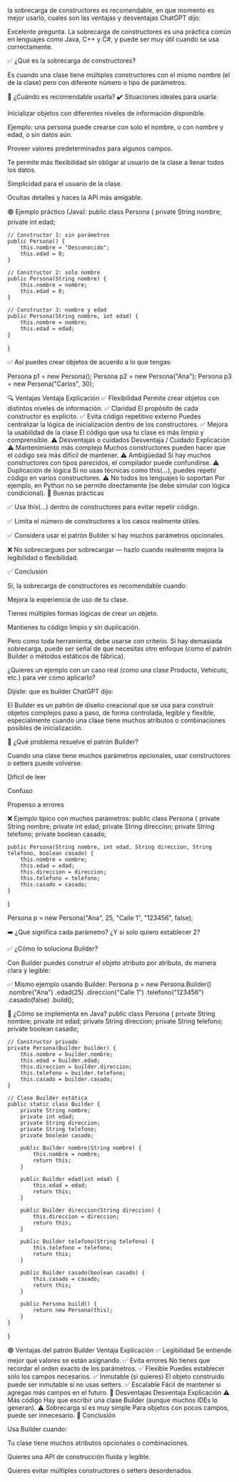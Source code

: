 la sobrecarga de constructores es recomendable, en que momento es mejor usarlo, cuales son las ventajas y desventajas
ChatGPT dijo:

Excelente pregunta. La sobrecarga de constructores es una práctica común en lenguajes como Java, C++ y C#, y puede ser muy útil cuando se usa correctamente.

✅ ¿Qué es la sobrecarga de constructores?

Es cuando una clase tiene múltiples constructores con el mismo nombre (el de la clase) pero con diferente número o tipo de parámetros.

🎯 ¿Cuándo es recomendable usarla?
✔️ Situaciones ideales para usarla:

Inicializar objetos con diferentes niveles de información disponible.

Ejemplo: una persona puede crearse con solo el nombre, o con nombre y edad, o sin datos aún.

Proveer valores predeterminados para algunos campos.

Te permite más flexibilidad sin obligar al usuario de la clase a llenar todos los datos.

Simplicidad para el usuario de la clase.

Ocultas detalles y haces la API más amigable.

🟢 Ejemplo práctico (Java):
public class Persona {
    private String nombre;
    private int edad;

    // Constructor 1: sin parámetros
    public Persona() {
        this.nombre = "Desconocido";
        this.edad = 0;
    }

    // Constructor 2: solo nombre
    public Persona(String nombre) {
        this.nombre = nombre;
        this.edad = 0;
    }

    // Constructor 3: nombre y edad
    public Persona(String nombre, int edad) {
        this.nombre = nombre;
        this.edad = edad;
    }
}


✅ Así puedes crear objetos de acuerdo a lo que tengas:

Persona p1 = new Persona();
Persona p2 = new Persona("Ana");
Persona p3 = new Persona("Carlos", 30);

🔍 Ventajas
Ventaja	Explicación
✅ Flexibilidad	Permite crear objetos con distintos niveles de información.
✅ Claridad	El propósito de cada constructor es explícito.
✅ Evita código repetitivo externo	Puedes centralizar la lógica de inicialización dentro de los constructores.
✅ Mejora la usabilidad de la clase	El código que usa tu clase es más limpio y comprensible.
⚠️ Desventajas o cuidados
Desventaja / Cuidado	Explicación
⚠️ Mantenimiento más complejo	Muchos constructores pueden hacer que el código sea más difícil de mantener.
⚠️ Ambigüedad	Si hay muchos constructores con tipos parecidos, el compilador puede confundirse.
⚠️ Duplicación de lógica	Si no usas técnicas como this(...), puedes repetir código en varios constructores.
⚠️ No todos los lenguajes lo soportan	Por ejemplo, en Python no se permite directamente (se debe simular con lógica condicional).
🎯 Buenas prácticas

✅ Usa this(...) dentro de constructores para evitar repetir código.

✅ Limita el número de constructores a los casos realmente útiles.

✅ Considera usar el patrón Builder si hay muchos parámetros opcionales.

❌ No sobrecargues por sobrecargar — hazlo cuando realmente mejora la legibilidad o flexibilidad.

✅ Conclusión

Sí, la sobrecarga de constructores es recomendable cuando:

Mejora la experiencia de uso de tu clase.

Tienes múltiples formas lógicas de crear un objeto.

Mantienes tu código limpio y sin duplicación.

Pero como toda herramienta, debe usarse con criterio. Si hay demasiada sobrecarga, puede ser señal de que necesitas otro enfoque (como el patrón Builder o métodos estáticos de fábrica).

¿Quieres un ejemplo con un caso real (como una clase Producto, Vehículo, etc.) para ver cómo aplicarlo?

Dijiste:
que es builder
ChatGPT dijo:

El Builder es un patrón de diseño creacional que se usa para construir objetos complejos paso a paso, de forma controlada, legible y flexible, especialmente cuando una clase tiene muchos atributos o combinaciones posibles de inicialización.

🧱 ¿Qué problema resuelve el patrón Builder?

Cuando una clase tiene muchos parámetros opcionales, usar constructores o setters puede volverse:

Difícil de leer

Confuso

Propenso a errores

❌ Ejemplo típico con muchos parámetros:
public class Persona {
    private String nombre;
    private int edad;
    private String direccion;
    private String telefono;
    private boolean casado;

    public Persona(String nombre, int edad, String direccion, String telefono, boolean casado) {
        this.nombre = nombre;
        this.edad = edad;
        this.direccion = direccion;
        this.telefono = telefono;
        this.casado = casado;
    }
}

Persona p = new Persona("Ana", 25, "Calle 1", "123456", false);


➡️ ¿Qué significa cada parámetro? ¿Y si solo quiero establecer 2?

✅ ¿Cómo lo soluciona Builder?

Con Builder puedes construir el objeto atributo por atributo, de manera clara y legible:

✅ Mismo ejemplo usando Builder:
Persona p = new Persona.Builder()
    .nombre("Ana")
    .edad(25)
    .direccion("Calle 1")
    .telefono("123456")
    .casado(false)
    .build();

🔧 ¿Cómo se implementa en Java?
public class Persona {
    private String nombre;
    private int edad;
    private String direccion;
    private String telefono;
    private boolean casado;

    // Constructor privado
    private Persona(Builder builder) {
        this.nombre = builder.nombre;
        this.edad = builder.edad;
        this.direccion = builder.direccion;
        this.telefono = builder.telefono;
        this.casado = builder.casado;
    }

    // Clase Builder estática
    public static class Builder {
        private String nombre;
        private int edad;
        private String direccion;
        private String telefono;
        private boolean casado;

        public Builder nombre(String nombre) {
            this.nombre = nombre;
            return this;
        }

        public Builder edad(int edad) {
            this.edad = edad;
            return this;
        }

        public Builder direccion(String direccion) {
            this.direccion = direccion;
            return this;
        }

        public Builder telefono(String telefono) {
            this.telefono = telefono;
            return this;
        }

        public Builder casado(boolean casado) {
            this.casado = casado;
            return this;
        }

        public Persona build() {
            return new Persona(this);
        }
    }
}

🟢 Ventajas del patrón Builder
Ventaja	Explicación
✅ Legibilidad	Se entiende mejor qué valores se están asignando.
✅ Evita errores	No tienes que recordar el orden exacto de los parámetros.
✅ Flexible	Puedes establecer solo los campos necesarios.
✅ Inmutable (si quieres)	El objeto construido puede ser inmutable si no usas setters.
✅ Escalable	Fácil de mantener si agregas más campos en el futuro.
🔴 Desventajas
Desventaja	Explicación
⚠️ Más código	Hay que escribir una clase Builder (aunque muchos IDEs lo generan).
⚠️ Sobrecarga si es muy simple	Para objetos con pocos campos, puede ser innecesario.
🏁 Conclusión

Usa Builder cuando:

Tu clase tiene muchos atributos opcionales o combinaciones.

Quieres una API de construcción fluida y legible.

Quieres evitar múltiples constructores o setters desordenados.